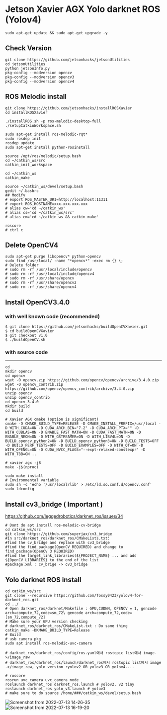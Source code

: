 # Jetson Xavier AGX Yolo darknet ROS (Yolov4)
```
sudo apt-get update && sudo apt-get upgrade -y
```
## Check Version
```
git clone https://github.com/jetsonhacks/jetsonUtilities
cd jetsonUtilities
python jetsonInfo.py
pkg-config --modversion opencv
pkg-config --modversion opencv3
pkg-config --modversion opencv4
```
## ROS Melodic install
```
git clone https://github.com/jetsonhacks/installROSXavier
cd installROSXavier

./installROS.sh -p ros-melodic-desktop-full
./setupCatkinWorkspace.sh

sudo apt-get install ros-melodic-rqt*
sudo rosdep init
rosdep update
sudo apt-get install python-rosinstall

source /opt/ros/melodic/setup.bash
cd ~/catkin_ws/src
catkin_init_workspace

cd ~/catkin_ws
catkin_make

source ~/catkin_ws/devel/setup.bash
gedit ~/.bashrc
## Modify
# export ROS_MASTER_URI=http://localhost:11311
# export ROS_HOSTNAME=xxx.xxx.xxx.xxx
# alias cw='cd ~/catkin_ws'
# alias cs='cd ~/catkin_ws/src'
# alias cm='cd ~/catkin_ws && catkin_make'

roscore
# ctrl c
```
## Delete OpenCV4
```
sudo apt-get purge libopencv* python-opencv
sudo find /usr/local/ -name "*opencv*" -exec rm {} \;
# Delete folder
# sudo rm -rf /usr/local/include/opencv
# sudo rm -rf /usr/local/include/opencv4
# sudo rm -rf /usr/share/opencv
# sudo rm -rf /usr/share/opencv2
# sudo rm -rf /usr/share/opencv4
```
## Install OpenCV3.4.0
### with well known code (recommended)
```
$ git clone https://github.com/jetsonhacks/buildOpenCVXavier.git
$ cd buildOpenCVXavier
$ git checkout v1.0
$ ./buildOpenCV.sh
```
### with source code
___________________________
```
cd
mkdir opencv
cd opencv
wget -O opencv.zip https://github.com/opencv/opencv/archive/3.4.0.zip
wget -O opencv_contrib.zip https://github.com/opencv/opencv_contrib/archive/3.4.0.zip
unzip opencv
unzip opencv_contrib
cd opencv-3.4.0
mkdir build
cd build
```
```
# Xavier AGX cmake (option is significant)
cmake -D CMAKE_BUILD_TYPE=RELEASE -D CMAKE_INSTALL_PREFIX=/usr/local -D WITH_CUDA=ON -D CUDA_ARCH_BIN="7.2" -D CUDA_ARCH_PTX="" -D WITH_CUBLAS=ON -D ENABLE_FAST_MATH=ON -D CUDA_FAST_MATH=ON -D ENABLE_NEON=ON -D WITH_GSTREAMER=ON -D WITH_LIBV4L=ON -D BUILD_opencv_python2=ON -D BUILD_opencv_python3=ON -D BUILD_TESTS=OFF -D BUILD_PERF_TESTS=OFF -D BUILD_EXAMPLES=OFF -D WITH_QT=ON -D WITH_OPENGL=ON -D CUDA_NVCC_FLAGS="--expt-relaxed-constexpr" -D WITH_TBB=ON ..

```
```
# xavier agx -j8
make -j$(nproc)
```
```
sudo make install
# Environmental variable 
sudo sh -c 'echo '/usr/local/lib' > /etc/ld.so.conf.d/opencv.conf'
sudo ldconfig
```
## Install cv3_bridge ( Important )
https://github.com/leggedrobotics/darknet_ros/issues/34

```
# Dont do apt install ros-melodic-cv-bridge
cd catkin_ws/src
git clone https://github.com/superjax/cv3_bridge
#In src/darknet_ros/darknet_ros/CMakeLists.txt:
#find the cv_bridge and replace with cv3_bridge
#find the find_package(OpenCV REQUIRED) and change to find_package(OpenCV 3 REQUIRED)
#find the target_link_libraries(${PROJECT_NAME} ... and add ${OpenCV_LIBRARIES} to the end of the list
#package.xml : cv_brige -> cv3_bridge

```
## Yolo darknet ROS install
```
cd catkin_ws/src
git clone --recursive https://github.com/Tossy0423/yolov4-for-darknet_ros.git
cd ../
# Open darknet_ros/darknet/Makefile : GPU,CUDNN, OPENCV = 1, gencode arch=compute_72,code=sm_72\ gencode arch=compute_72,code=[sm_72,compute_72] 
# Make sure your GPU version checking 
# darknet_ros/darknet_ros/CMakeList.txt : Do same thing
catkin_make -DKMAKE_BUILD_TYPE=Release
# Build
# usb camera pkg
sudo apt install ros-melodic-uvc-camera 

# darknet_ros/darknet_ros/config/ros.yaml에서 rostopic list에서 image->/image_raw
# darknet_ros/darknet_ros/launch/darknet_ros에서 rostopic list에서 image ->/image_raw, yolo version :yolov2 OR yolov3 OR yolov4....

# roscore
rosrun uvc_camera uvc_camera_node
roslaunch darknet_ros darknet_ros.launch # yolov2, v2 tiny  
roslaunch darknet_ros yolo_v3.launch # yolov3 
# make sure to do source /home/###/catkin_ws/devel/setup.bash 
```
![Screenshot from 2022-07-13 14-26-35](https://user-images.githubusercontent.com/88171531/178666386-5acb53a7-7d59-4e19-8eeb-dc845d8df9db.png)
![Screenshot from 2022-07-13 16-19-20](https://user-images.githubusercontent.com/88171531/178674569-31422ff5-a134-4291-a55c-901f63630688.png)
